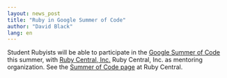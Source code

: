```yaml
---
layout: news_post
title: "Ruby in Google Summer of Code"
author: "David Black"
lang: en
---
```


Student Rubyists will be able to participate in the [Google Summer of
Code][1] this summer, with [Ruby Central, Inc.][2] Ruby Central, Inc. as
mentoring organization. See the [Summer of Code page][3] at Ruby
Central.



[1]: http://code.google.com/soc/
[2]: http://rubycentral.org
[3]: http://www.rubycentral.org/soc2006

